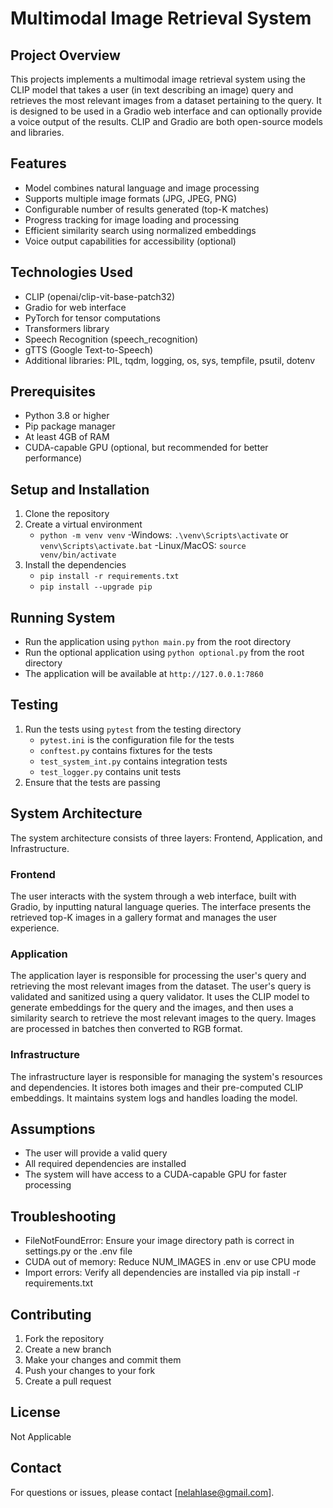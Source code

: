 # Multimodal Image Retrieval System

## Project Overview

This projects implements a multimodal image retrieval system using the CLIP model that takes a user (in text describing an image) query and retrieves the most relevant images from a dataset pertaining to the query. It is designed to be used in a Gradio web interface and can optionally provide a voice output of the results. CLIP and Gradio are both open-source models and libraries.

## Features

- Model combines natural language and image processing
- Supports multiple image formats (JPG, JPEG, PNG)
- Configurable number of results generated (top-K matches)
- Progress tracking for image loading and processing
- Efficient similarity search using normalized embeddings
- Voice output capabilities for accessibility (optional)

## Technologies Used

- CLIP (openai/clip-vit-base-patch32)
- Gradio for web interface
- PyTorch for tensor computations
- Transformers library
- Speech Recognition (speech_recognition)
- gTTS (Google Text-to-Speech)
- Additional libraries: PIL, tqdm, logging, os, sys, tempfile, psutil, dotenv

## Prerequisites

- Python 3.8 or higher
- Pip package manager
- At least 4GB of RAM
- CUDA-capable GPU (optional, but recommended for better performance)

## Setup and Installation

1. Clone the repository
2. Create a virtual environment 
    - `python -m venv venv`
    -Windows: `.\venv\Scripts\activate` or `venv\Scripts\activate.bat`
    -Linux/MacOS: `source venv/bin/activate`
3. Install the dependencies
    - `pip install -r requirements.txt` 
    - `pip install --upgrade pip`

## Running System

- Run the application using `python main.py` from the root directory
- Run the optional application using `python optional.py` from the root directory
- The application will be available at `http://127.0.0.1:7860`

## Testing

1. Run the tests using `pytest` from the testing directory
    - `pytest.ini` is the configuration file for the tests
    - `conftest.py` contains fixtures for the tests
    - `test_system_int.py` contains integration tests 
    - `test_logger.py` contains unit tests
2. Ensure that the tests are passing

## System Architecture 

The system architecture consists of three layers: Frontend, Application, and Infrastructure. 

### Frontend

The user interacts with the system through a web interface, built with Gradio, by inputting natural language queries. The interface presents the retrieved top-K images in a gallery format and manages the user experience.

### Application

The application layer is responsible for processing the user's query and retrieving the most relevant images from the dataset. The user's query is validated and sanitized using a query validator. It uses the CLIP model to generate embeddings for the query and the images, and then uses a similarity search to retrieve the most relevant images to the query. Images are processed in batches then converted to RGB format. 

### Infrastructure

The infrastructure layer is responsible for managing the system's resources and dependencies. It istores both images and their pre-computed CLIP embeddings. It maintains system logs and handles loading the model. 

## Assumptions

- The user will provide a valid query
- All required dependencies are installed
- The system will have access to a CUDA-capable GPU for faster processing

## Troubleshooting

- FileNotFoundError: Ensure your image directory path is correct in settings.py or the .env file
- CUDA out of memory: Reduce NUM_IMAGES in .env or use CPU mode
- Import errors: Verify all dependencies are installed via pip install -r requirements.txt

## Contributing

1. Fork the repository
2. Create a new branch
3. Make your changes and commit them
4. Push your changes to your fork
5. Create a pull request

## License

Not Applicable 

## Contact

For questions or issues, please contact [nelahlase@gmail.com].









